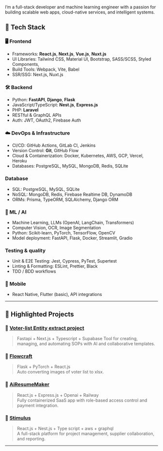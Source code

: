 
I’m a full-stack developer and machine learning engineer with a passion for building scalable web apps, cloud-native services, and intelligent systems.

## 🚀 Tech Stack

### 🖥 Frontend
- Frameworks: **React.js**, **Next.js**, **Vue.js**, **Nuxt.js**
- UI Libraries: Tailwind CSS, Material UI, Bootstrap, SASS/SCSS, Styled Components,
- Build Tools: Webpack, Vite, Babel
- SSR/SSG: Next.js, Nuxt.js

### 🛠 Backend
- Python: **FastAPI**, **Django**, **Flask**
- JavaScript/TypeScript: **Nest.js**, **Express.js**
- PHP: **Laravel**
- RESTful & GraphQL APIs
- Auth: JWT, OAuth2, Firebase Auth

### ☁️ DevOps & Infrastructure
- CI/CD: GitHub Actions, GitLab CI, Jenkins
- Version Control: **Git**, GitHub Flow
- Cloud & Containerization: Docker, Kubernetes, AWS, GCP, Vercel, Heroku
- Databases: PostgreSQL, MySQL, MongoDB, Redis, SQLite

### Database
- SQL: PostgreSQL, MySQL, SQLite
- NoSQL: MongoDB, Redis, Firebase Realtime DB, DynamoDB
- ORMs: Prisma, TypeORM, SQLAlchemy, Django ORM
  
### 🤖 ML / AI
- Machine Learning, LLMs (OpenAI, LangChain, Transformers)
- Computer Vision, OCR, Image Segmentation
- Python: Scikit-learn, PyTorch, TensorFlow, OpenCV
- Model deployment: FastAPI, Flask, Docker, Streamlit, Gradio

### Testing & quality
- Unit & E2E Testing: Jest, Cypress, PyTest, Supertest
- Linting & Formatting: ESLint, Prettier, Black
- TDD / BDD workflows
  
### 📱 Mobile
- React Native, Flutter (basic), API integrations

---

## 📂 Highlighted Projects

### 🔷 [Voter-list Entity extract project]([https://github.com/your-username/image-classifier](https://github.com/elderNova126/voter_list_projects))
> Fastapi + Next.js + Typescript + Supabase
Tool for creating, managing, and automating SOPs with AI and collaborative templates.

### 🔷 [Flowcraft]([https://github.com/shagunmistry/FlowCraft])
> Flask + PyTorch + React.js  
Auto converting images of voter list to xlsx.

### 🔷 [AiResumeMaker]([https://github.com/your-username/saas-dashboard](https://github.com/elderNova126/AiResumeMaker))
> React.js + Express.js + Openai + Railway  
Fully containerized SaaS app with role-based access control and payment integration.

### 🔷 [Stimulus]([https://github.com/your-username/3d-supplier-map](https://github.com/elderNova126/StimulusApp))
> React.js + Nest.js + Type script + aws + graphql  
A full-stack platform for project management, supplier collaboration, and reporting.

---

